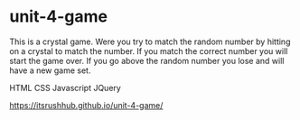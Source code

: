 # unit-4-game

This is a crystal game. Were you try to match the random number by hitting on a crystal to match the number. If you match the correct number you will start the game over. If you go above the random number you lose and will have a new game set.



HTML
CSS
Javascript
JQuery

https://itsrushhub.github.io/unit-4-game/

